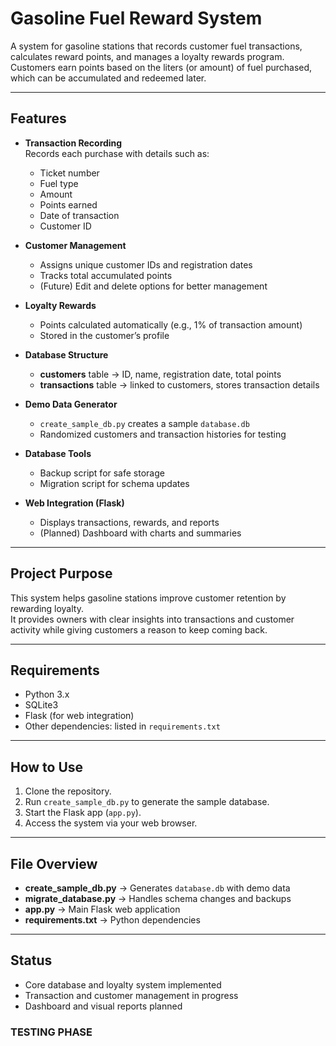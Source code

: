 # Gasoline Fuel Reward System

A system for gasoline stations that records customer fuel transactions, calculates reward points, 
and manages a loyalty rewards program. Customers earn points based on the liters (or amount) of fuel 
purchased, which can be accumulated and redeemed later.  

---

## Features
- **Transaction Recording**  
  Records each purchase with details such as:
  - Ticket number
  - Fuel type
  - Amount
  - Points earned
  - Date of transaction
  - Customer ID  

- **Customer Management**  
  - Assigns unique customer IDs and registration dates  
  - Tracks total accumulated points  
  - (Future) Edit and delete options for better management  

- **Loyalty Rewards**  
  - Points calculated automatically (e.g., 1% of transaction amount)  
  - Stored in the customer’s profile  

- **Database Structure**  
  - **customers** table → ID, name, registration date, total points  
  - **transactions** table → linked to customers, stores transaction details  

- **Demo Data Generator**  
  - `create_sample_db.py` creates a sample `database.db`  
  - Randomized customers and transaction histories for testing  

- **Database Tools**  
  - Backup script for safe storage  
  - Migration script for schema updates  

- **Web Integration (Flask)**  
  - Displays transactions, rewards, and reports  
  - (Planned) Dashboard with charts and summaries  

---

## Project Purpose
This system helps gasoline stations improve customer retention by rewarding loyalty.  
It provides owners with clear insights into transactions and customer activity while giving customers 
a reason to keep coming back.  

---

## Requirements
- Python 3.x  
- SQLite3  
- Flask (for web integration)  
- Other dependencies: listed in `requirements.txt`  

---

## How to Use
1. Clone the repository.  
2. Run `create_sample_db.py` to generate the sample database.  
3. Start the Flask app (`app.py`).  
4. Access the system via your web browser.  

---

## File Overview
- **create_sample_db.py** → Generates `database.db` with demo data  
- **migrate_database.py** → Handles schema changes and backups  
- **app.py** → Main Flask web application  
- **requirements.txt** → Python dependencies  

---

## Status
- Core database and loyalty system implemented  
- Transaction and customer management in progress  
- Dashboard and visual reports planned  

### TESTING PHASE

